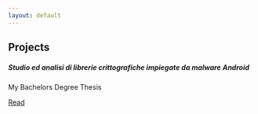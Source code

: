 ```yaml
---
layout: default
---
```


<h2>Projects</h2>
<div class="card w-100 mb-3">
    <div class="card-body text-dark">
        <h5 class="card-title">Studio ed analisi di librerie crittografiche impiegate da malware Android</h5>
        <p class="card-text">
        My Bachelors Degree Thesis
        </p>
    </div>
    <div class="card-footer text-dark d-flex justify-content-end">
        <a href="{{'/assets/pdf/tesi_puzzoni.pdf'}}" target="_blank" class="btn btn-success">Read</a>
    </div>
</div>